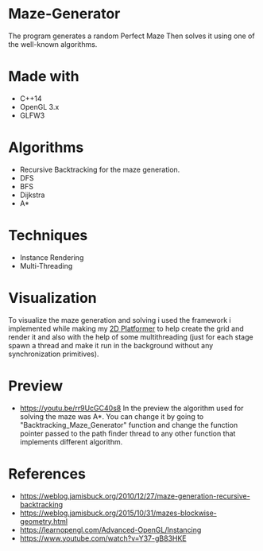 # Maze-Generator
 The program generates a random Perfect Maze Then solves it using one of the well-known algorithms.
 
# Made with
 - C++14
 - OpenGL 3.x
 - GLFW3

# Algorithms
 - Recursive Backtracking for the maze generation.
 - DFS
 - BFS
 - Dijkstra
 - A*

# Techniques
 - Instance Rendering
 - Multi-Threading

# Visualization
 To visualize the maze generation and solving i used the framework i implemented while making my [2D Platformer](https://github.com/MHSHM/2D-Platformer) to help create the grid and render it and also with the help of some multithreading (just for each stage spawn a thread and make it run in the background without any synchronization primitives).
 
 
# Preview
 - https://youtu.be/rr9UcGC40s8
 In the preview the algorithm used for solving the maze was A*. You can change it by going to "Backtracking_Maze_Generator" function and change the function pointer passed to the path finder thread to any other function that implements different algorithm.
 
 # References
  - https://weblog.jamisbuck.org/2010/12/27/maze-generation-recursive-backtracking
  - https://weblog.jamisbuck.org/2015/10/31/mazes-blockwise-geometry.html
  - https://learnopengl.com/Advanced-OpenGL/Instancing
  - https://www.youtube.com/watch?v=Y37-gB83HKE 
